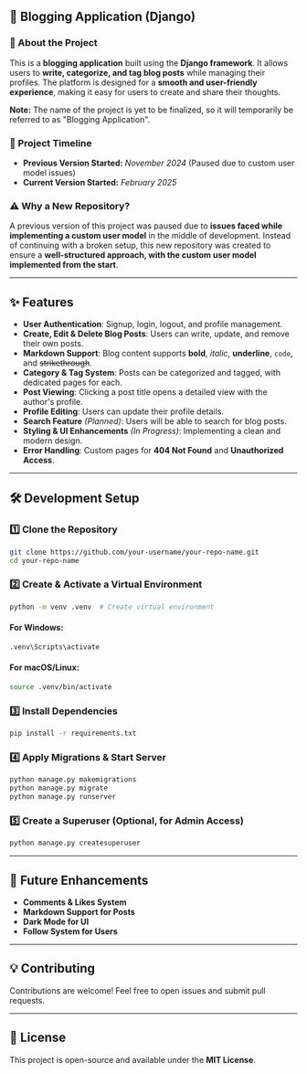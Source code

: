 
## 📝 Blogging Application (Django)  

### 📌 About the Project  

This is a **blogging application** built using the **Django framework**. It allows users to **write, categorize, and tag blog posts** while managing their profiles. The platform is designed for a **smooth and user-friendly experience**, making it easy for users to create and share their thoughts.

**Note:** The name of the project is yet to be finalized, so it will temporarily be referred to as "Blogging Application". 

### 📅 Project Timeline  

- **Previous Version Started:** *November 2024* (Paused due to custom user model issues)  
- **Current Version Started:** *February 2025*   

### ⚠️ Why a New Repository?  

A previous version of this project was paused due to **issues faced while implementing a custom user model** in the middle of development. Instead of continuing with a broken setup, this new repository was created to ensure a **well-structured approach, with the custom user model implemented from the start**.  

---

## ✨ Features  

- **User Authentication**: Signup, login, logout, and profile management.  
- **Create, Edit & Delete Blog Posts**: Users can write, update, and remove their own posts.  
- **Markdown Support**: Blog content supports **bold**, *italic*, __underline__, `code`, and ~~strikethrough~~.  
- **Category & Tag System**: Posts can be categorized and tagged, with dedicated pages for each.  
- **Post Viewing**: Clicking a post title opens a detailed view with the author's profile.  
- **Profile Editing**: Users can update their profile details.  
- **Search Feature** *(Planned)*: Users will be able to search for blog posts.  
- **Styling & UI Enhancements** *(In Progress)*: Implementing a clean and modern design.  
- **Error Handling**: Custom pages for **404 Not Found** and **Unauthorized Access**.  

---

## 🛠️ Development Setup  

### 1️⃣ **Clone the Repository**  

```sh
git clone https://github.com/your-username/your-repo-name.git
cd your-repo-name
```

### 2️⃣ **Create & Activate a Virtual Environment**  

```sh
python -m venv .venv  # Create virtual environment
```

#### **For Windows:**  

```sh
.venv\Scripts\activate
```

#### **For macOS/Linux:**  

```sh
source .venv/bin/activate
```

### 3️⃣ **Install Dependencies**  

```sh
pip install -r requirements.txt
```

### 4️⃣ **Apply Migrations & Start Server**  

```sh
python manage.py makemigrations
python manage.py migrate
python manage.py runserver
```

### 5️⃣ **Create a Superuser (Optional, for Admin Access)**  

```sh
python manage.py createsuperuser
```

---

## 🚀 Future Enhancements  

- **Comments & Likes System**  
- **Markdown Support for Posts**  
- **Dark Mode for UI**  
- **Follow System for Users**  

---

## 💡 Contributing  

Contributions are welcome! Feel free to open issues and submit pull requests.  

---

## 📜 License  

This project is open-source and available under the **MIT License**.  
